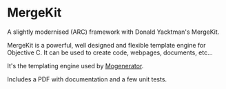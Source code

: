 # MergeKit
A slightly modernised (ARC) framework with Donald Yacktman's MergeKit.

MergeKit is a powerful, well designed and flexible template engine for 
Objective C. It can be used to create code, webpages, documents, etc...

It's the templating engine used by [Mogenerator](https://github.com/rentzsch/mogenerator).

Includes a PDF with documentation and a few unit tests.
